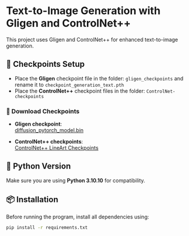 # Text-to-Image Generation with Gligen and ControlNet++

This project uses Gligen and ControlNet++ for enhanced text-to-image generation.

## 📁 Checkpoints Setup

- Place the **Gligen** checkpoint file in the folder: `gligen_checkpoints` and rename it to `checkpoint_generation_text.pth`
- Place the **ControlNet++** checkpoint files in the folder: `ControlNet-checkpoints`

### 🔗 Download Checkpoints

- **Gligen checkpoint**:  
  [diffusion_pytorch_model.bin](https://huggingface.co/gligen/gligen-generation-text-image-box/blob/main/diffusion_pytorch_model.bin)

- **ControlNet++ checkpoints**:  
  [ControlNet++ LineArt Checkpoints](https://huggingface.co/limingcv/reward_controlnet/tree/main/checkpoints/lineart)

## 🐍 Python Version

Make sure you are using **Python 3.10.10** for compatibility.

## 📦 Installation

Before running the program, install all dependencies using:

```bash
pip install -r requirements.txt
